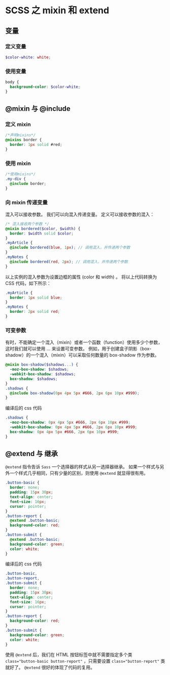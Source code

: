 # SCSS 之 mixin 和 extend

## 变量

### 定义变量

```scss
$color-white: white;
```

### 使用变量

```scss
body {
  background-color: $color-white;
}
```

## @mixin 与 @include

### 定义 mixin

```scss
/*声明mixins*/
@mixins border {
  border: 1px solid #red;
}
```

### 使用 mixin

```css
/*使用mixins*/
.my-div {
  @include border;
}
```

### 向 mixin 传递变量

混入可以接收参数。
我们可以向混入传递变量。
定义可以接收参数的混入：

```scss
/* 混入接收两个参数 */
@mixin bordered($color, $width) {
  border: $width solid $color;
}
.myArticle {
  @include bordered(blue, 1px); // 调用混入，并传递两个参数
}
.myNotes {
  @include bordered(red, 2px); // 调用混入，并传递两个参数
}
```

以上实例的混入参数为设置边框的属性 (color 和 width) 。
将以上代码转换为 CSS 代码，如下所示：

```css
.myArticle {
  border: 1px solid blue;
}
.myNotes {
  border: 2px solid red;
}
```

### 可变参数

有时，不能确定一个混入（mixin）或者一个函数（function）使用多少个参数，这时我们就可以使用 ... 来设置可变参数。
例如，用于创建盒子阴影（box-shadow）的一个混入（mixin）可以采取任何数量的 box-shadow 作为参数。

```scss
@mixin box-shadow($shadows...) {
  -moz-box-shadow: $shadows;
  -webkit-box-shadow: $shadows;
  box-shadow: $shadows;
}
.shadows {
  @include box-shadow(0px 4px 5px #666, 2px 6px 10px #999);
}
```

编译后的 css 代码

```css
.shadows {
  -moz-box-shadow: 0px 4px 5px #666, 2px 6px 10px #999;
  -webkit-box-shadow: 0px 4px 5px #666, 2px 6px 10px #999;
  box-shadow: 0px 4px 5px #666, 2px 6px 10px #999;
}
```

## @extend 与 继承

`@extend` 指令告诉 `Sass` 一个选择器的样式从另一选择器继承。
如果一个样式与另外一个样式几乎相同，只有少量的区别，则使用 `@extend` 就显得很有用。

```scss
.button-basic {
  border: none;
  padding: 15px 30px;
  text-align: center;
  font-size: 16px;
  cursor: pointer;
}
.button-report {
  @extend .button-basic;
  background-color: red;
}
.button-submit {
  @extend .button-basic;
  background-color: green;
  color: white;
}
```

编译后的 css 代码

```css
.button-basic,
.button-report,
.button-submit {
  border: none;
  padding: 15px 30px;
  text-align: center;
  font-size: 16px;
  cursor: pointer;
}
.button-report {
  background-color: red;
}
.button-submit {
  background-color: green;
  color: white;
}
```

使用 `@extend` 后，我们在 HTML 按钮标签中就不需要指定多个类 `class="button-basic button-report"` ，只需要设置 `class="button-report"` 类就好了。
`@extend` 很好的体现了代码的复用。
